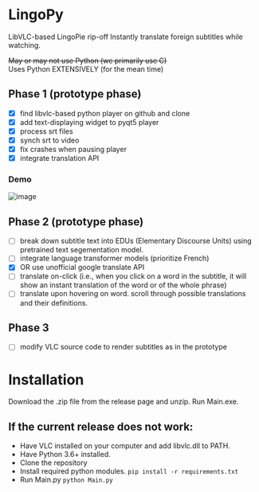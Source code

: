 # LingoPy
LibVLC-based LingoPie rip-off
Instantly translate foreign subtitles while watching.

~~May or may not use Python (we primarily use C)~~  
Uses Python EXTENSIVELY (for the mean time)

## Phase 1 (prototype phase)

- [x]  find libvlc-based python player on github and clone
- [x]  add text-displaying widget to pyqt5 player
- [x]  process srt files
- [x]  synch srt to video
- [x]  fix crashes when pausing player
- [x]  integrate translation API

### Demo

![image](https://user-images.githubusercontent.com/34742984/127005386-d5644c3a-92dd-4cf6-8024-1639be83abc9.png)


## Phase 2 (prototype phase)

- [ ]  break down subtitle text into EDUs (Elementary Discourse Units) using pretrained text segementation model.
- [ ]  integrate language transformer models (prioritize French)
- [x]  OR use unofficial google translate API
- [ ]  translate on-click (i.e., when you click on a word in the subtitle, it will show an instant translation of the word or of the whole phrase)
- [ ]  translate upon hovering on word. scroll through possible translations and their definitions.

## Phase 3
- [ ] modify VLC source code to render subtitles as in the prototype

# Installation
Download the .zip file from the release page and unzip. Run Main.exe.

## If the current release does not work:
- Have VLC installed on your computer and add libvlc.dll to PATH.
- Have Python 3.6+ installed.
- Clone the repository
- Install required python modules. `pip install -r requirements.txt`
- Run Main.py `python Main.py`
